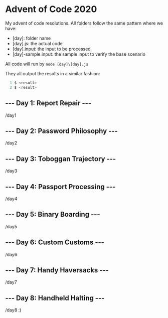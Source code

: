 # Advent of Code 2020

My advent of code resolutions.
All folders follow the same pattern where we have:
- [day]: folder name
- [day].js: the actual code
- [day].input: the input to be processed
- [day]-sample.input: the sample input to verify the base scenario

All code will run by
`node [day]\[day].js` 

They all output the results in a similar fashion:
```js
  1 $ <result>
  2 $ <result>
```
## --- Day 1: Report Repair ---
/day1

## --- Day 2: Password Philosophy ---
/day2

## --- Day 3: Toboggan Trajectory ---
/day3

## --- Day 4: Passport Processing ---
/day4

## --- Day 5: Binary Boarding ---
/day5
## --- Day 6: Custom Customs ---
/day6
## --- Day 7: Handy Haversacks ---
/day7

## --- Day 8: Handheld Halting ---
/day8
:)